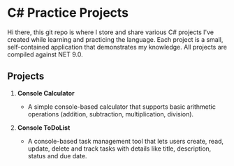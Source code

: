 # C# Practice Projects

Hi there, this git repo is where I store and share various C# projects I've created while learning and practicing the language. Each project is a small, self-contained application that demonstrates my knowledge. All projects are compiled against NET 9.0.
## Projects

1. **Console Calculator**
   - A simple console-based calculator that supports basic arithmetic operations (addition, subtraction, multiplication, division).

2. **Console ToDoList**
   - A console-based task management tool that lets users create, read, update, delete and track tasks with details like title, description, status and due date.
